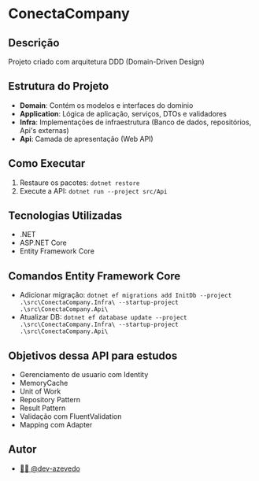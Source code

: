 # ConectaCompany 
 
## Descrição 
Projeto criado com arquitetura DDD (Domain-Driven Design) 
 
## Estrutura do Projeto 
- **Domain**: Contém os modelos e interfaces do domínio 
- **Application**: Lógica de aplicação, serviços, DTOs e validadores 
- **Infra**: Implementações de infraestrutura (Banco de dados, repositórios, Api's externas) 
- **Api**: Camada de apresentação (Web API) 
 
## Como Executar 
1. Restaure os pacotes: ```dotnet restore``` 
2. Execute a API: ```dotnet run --project src/Api``` 
 
## Tecnologias Utilizadas 
- .NET 
- ASP.NET Core 
- Entity Framework Core

## Comandos Entity Framework Core
- Adicionar migração: ```dotnet ef migrations add InitDb --project .\src\ConectaCompany.Infra\ --startup-project .\src\ConectaCompany.Api\```
- Atualizar DB: ```dotnet ef database update --project .\src\ConectaCompany.Infra\ --startup-project .\src\ConectaCompany.Api\```


## Objetivos dessa API para estudos
- Gerenciamento de usuario com Identity
- MemoryCache
- Unit of Work
- Repository Pattern
- Result Pattern
- Validação com FluentValidation
- Mapping com Adapter

## Autor
- [✌🏼 @dev-azevedo](https://www.linkedin.com/in/dev-azevedo/)